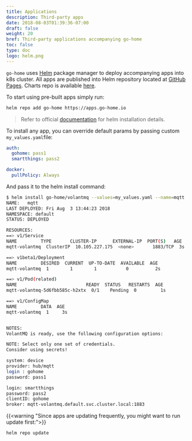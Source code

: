 ```yaml
---
title: Applications
description: Third-party apps
date: 2018-08-03T01:39:36-07:00
draft: false
weight: 20
bref: Third-party applications accompanying go-home 
toc: false
type: doc
logo: helm.png
---
```


`go-home` uses [Helm](https://helm.sh) package manager to deploy accompanying
apps into k8s cluster. All apps are published into Helm repository located at
[GitHub Pages](https://pages.github.com). Charts repo is available [here](https://github.com/go-home-io/helm).

To start using pre-built apps simply run:

```bash
helm repo add go-home https://apps.go-home.io
```

> Refer to official [documentation](https://docs.helm.sh/using_helm/#installing-helm)
for helm installation details.

To install any app, you can override default params by passing
custom `my_values.yaml`file:  

```yaml
auth:
  gohome: pass1
  smartthings: pass2

docker:
  pullPolicy: Always
```

And pass it to the helm install command:

```bash
$ helm install go-home/volantmq --values=my_values.yaml --name=mqtt
NAME:   mqtt
LAST DEPLOYED: Fri Aug  3 13:44:23 2018
NAMESPACE: default
STATUS: DEPLOYED

RESOURCES:
==> v1/Service
NAME         TYPE       CLUSTER-IP      EXTERNAL-IP  PORT(S)   AGE
mqtt-volantmq  ClusterIP  10.105.227.175  <none>       1883/TCP  3s

==> v1beta1/Deployment
NAME         DESIRED  CURRENT  UP-TO-DATE  AVAILABLE  AGE
mqtt-volantmq  1        1        1           0          2s

==> v1/Pod(related)
NAME                          READY  STATUS   RESTARTS  AGE
mqtt-volantmq-5d6fbb585c-h2xtx  0/1    Pending  0         1s

==> v1/ConfigMap
NAME         DATA  AGE
mqtt-volantmq  1     3s


NOTES:
VolantMQ is ready, use the following configuration options:

NOTE: Select only one set of credentials.
Consider using secrets!

system: device
provider: hub/mqtt
login : gohome
password: pass1

login: smartthings
password: pass2
clientID: gohome
broker: mqtt-volantmq.default.svc.cluster.local:1883

```

{{<warning "Since apps are updating frequently, you might want to run update first:">}}

```bash
helm repo update
```
